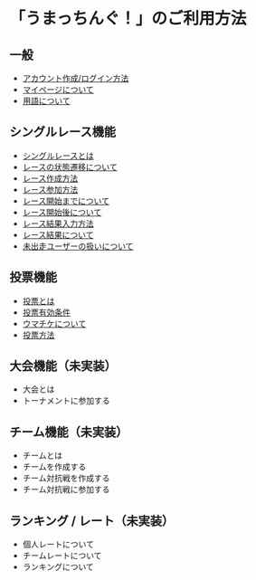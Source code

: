 # 「うまっちんぐ！」のご利用方法

## 一般
- [アカウント作成/ログイン方法](general/README.md#アカウント作成/ログイン方法)
- [マイページについて](general/README.md#マイページについて)
- [用語について](general/README.md#用語について)
  
## シングルレース機能
- [シングルレースとは](single-race/README.md#シングルレースとは)
- [レースの状態遷移について](single-race/README.md#レースの状態遷移について)
- [レース作成方法](single-race/README.md#レース作成方法)
- [レース参加方法](single-race/README.md#レース参加方法)
- [レース開始までについて](single-race/README.md#レース開始までについて)
- [レース開始後について](single-race/README.md#レース開始後について)
- [レース結果入力方法](single-race/README.md#レース結果入力方法)
- [レース結果について](single-race/README.md#レース結果について)
- [未出走ユーザーの扱いについて](single-race/README.md#未出走ユーザーの扱いについて)

## 投票機能
- [投票とは](vote/README.md#投票とは)
- [投票有効条件](vote/README.md#投票有効条件)
- [ウマチケについて](vote/README.md#ウマチケについて)
- [投票方法](vote/README.md#投票方法)

## 大会機能（未実装）
- 大会とは
- トーナメントに参加する

## チーム機能（未実装）
- チームとは
- チームを作成する
- チーム対抗戦を作成する  
- チーム対抗戦に参加する

## ランキング / レート（未実装）
- 個人レートについて
- チームレートについて
- ランキングについて
